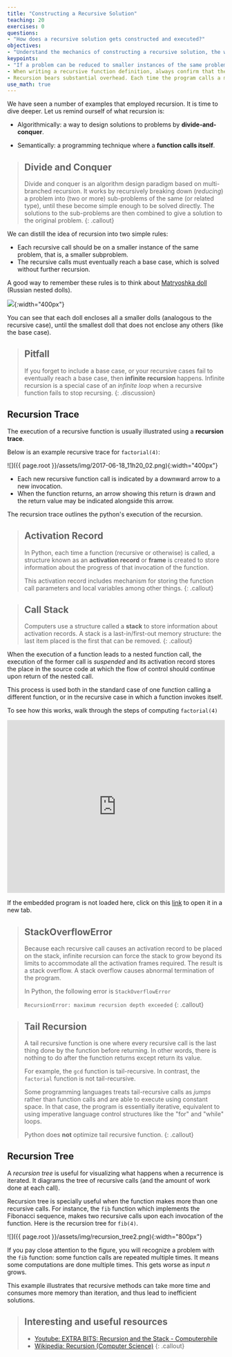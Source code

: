 ```yaml
---
title: "Constructing a Recursive Solution"
teaching: 20
exercises: 0
questions:
- "How does a recursive solution gets constructed and executed?"
objectives:
- "Understand the mechanics of constructing a recursive solution, the way it is handled by the computer, in partiular the memory overhead."
keypoints:
- "If a problem can be reduced to smaller instances of the same problem, then a recursive solution is a natural way to solve it."
- When writing a recursive function definition, always confirm that the function will not produce infinite recursion.
- Recursion bears substantial overhead. Each time the program calls a method, the system creates an activation frame and places it on the _stack_. This can consume considerable memory and requires extra time to manage the memory.
use_math: true
---
```


We have seen a number of examples that employed recursion. It is time to dive deeper. 
Let us remind ourself of what recursion is:

* Algorithmically: a way to design solutions to problems by __divide-and-conquer__.

* Semantically: a programming technique where a __function calls itself__.

> ## Divide and Conquer
> Divide and conquer is an algorithm design paradigm based on multi-branched recursion. 
> It works by recursively breaking down (_reducing_) a problem into (two or more)
> sub-problems of the same (or related type), until these become simple enough 
> to be solved directly. 
> The solutions to the sub-problems are then combined to give a solution to 
> the original problem.
{: .callout}

We can distill the idea of recursion into two simple rules:
* Each recursive call should be on a smaller instance of the same problem, 
that is, a smaller subproblem.
* The recursive calls must eventually reach a base case, 
which is solved without further recursion.

A good way to remember these rules is to think about 
[Matryoshka doll](https://en.wikipedia.org/wiki/Matryoshka_doll) 
(Russian nested dolls).

![](https://giffysnap.com/thewonderforest/wp-content/uploads/2014/08/PZYvwLxOTbX.gif){:width="400px"}

You can see that each doll encloses all a smaller dolls 
(analogous to the recursive case), until the smallest doll that does 
not enclose any others (like the base case).

> ## Pitfall
> If you forget to include a base case, or your recursive cases fail to eventually 
> reach a base case, then 
> __infinite recursion__ happens. 
> Infinite recursion  is a special case of an _infinite loop_ 
> when a recursive function fails to stop recursing.
{: .discussion}

## Recursion Trace

The execution of a recursive function is usually illustrated using a __recursion trace__. 

Below is an example recursive trace for `factorial(4)`:

![]({{ page.root }}/assets/img/2017-06-18_11h20_02.png){:width="400px"}

* Each new recursive function call is indicated by a downward arrow to a new invocation. 
* When the function returns, an arrow showing this return is drawn and the return value may be indicated alongside this arrow. 

The recursion trace outlines the python's execution of the recursion. 

> ## Activation Record
> In Python, each time a function (recursive or otherwise) is called, a structure known as an **activation record** or **frame** is created 
to store information about the progress of that invocation of the function. 
>
> This activation record includes mechanism for storing the function call parameters and local variables among other things.
{: .callout}

> ## Call Stack
> Computers use a structure called a __stack__ to store information about activation records.
> A stack is a last-in/first-out memory structure: 
> the last item placed is the first that can be removed.
{: .callout}

When the execution of a function leads to a nested function call, 
the execution of the former call is _suspended_ and 
its activation record stores the place in the source code at 
which the flow of control should continue upon return of the nested
call. 

This process is used both in the standard case of one function calling a 
different function, or in the recursive case in which a function invokes itself.

To see how this works, walk through the steps of computing `factorial(4)`

<iframe
	align="middle"
	width="100%"
	height="400"
	src="https://pythontutor.com/iframe-embed.html#code=def%20factorial%28n%29%3A%0A%20%20%20%20if%20n%20%3D%3D%200%3A%20%20%20%23%20base%20case%0A%20%20%20%20%20%20%20%20return%201%0A%20%20%20%20else%3A%20%20%20%20%20%20%20%20%23%20recursive%20case%0A%20%20%20%20%20%20%20%20return%20n%20%2A%20factorial%28n%20-%201%29%20%20%0A%0Aprint%28factorial%284%29%29&origin=opt-frontend.js&cumulative=false&heapPrimitives=false&textReferences=false&py=3&rawInputLstJSON=%5B%5D&curInstr=0&codeDivWidth=350&codeDivHeight=400"
	frameborder="0"
	allowfullscreen
></iframe>

If the embedded program is not loaded here, click on this [link](src="https://pythontutor.com/iframe-embed.html#code=def%20factorial%28n%29%3A%0A%20%20%20%20if%20n%20%3D%3D%200%3A%20%20%20%23%20base%20case%0A%20%20%20%20%20%20%20%20return%201%0A%20%20%20%20else%3A%20%20%20%20%20%20%20%20%23%20recursive%20case%0A%20%20%20%20%20%20%20%20return%20n%20%2A%20factorial%28n%20-%201%29%20%20%0A%0Aprint%28factorial%284%29%29&origin=opt-frontend.js&cumulative=false&heapPrimitives=false&textReferences=false&py=3&rawInputLstJSON=%5B%5D&curInstr=0&codeDivWidth=350&codeDivHeight=400") 
to open it in a new tab.
 

> ## StackOverflowError
> Because each recursive call causes an activation record to be placed on the stack,
> infinite recursion can force the stack to grow beyond its limits to 
> accommodate all the activation frames required.
> The result is a stack overflow.
> A stack overflow causes abnormal termination of the program.
>
> In Python, the following error is `StackOverflowError`
>
> `RecursionError: maximum recursion depth exceeded`
{: .callout}


> ## Tail Recursion
> A tail recursive function is one where every recursive call is the 
> last thing done by the function before returning.
> In other words, there is nothing to do after the function returns 
> except return its value.
>
> For example, the `gcd` function is tail-recursive. 
> In contrast, the `factorial` function is not tail-recursive.
>
> Some programming languages treats tail-recursive calls as _jumps_ rather than 
> function calls and are able to execute using constant space. 
> In that case, the program is essentially iterative, 
> equivalent to using imperative language control structures like the "for" 
> and "while" loops.
>
> Python does __not__ optimize tail recursive function.
{: .callout}

## Recursion Tree
A _recursion tree_ is useful for visualizing what happens when a recurrence is iterated. 
It diagrams the tree of recursive calls (and the amount of work done at each call).

Recursion tree is specially useful when the function makes more than one recursive calls. 
For instance, the `fib` function which implements the Fibonacci sequence, makes two recursive calls 
upon each invocation of the function. Here is the recursion tree for `fib(4)`.

![]({{ page.root }}/assets/img/recursion_tree2.png){:width="800px"}

If you pay close attention to the figure, you will recognize a problem with the 
`fib` function: some function calls are repeated multiple times. 
It means some computations are done multiple times. This gets worse as input $n$ grows.

This example illustrates that recursive methods can take more time and consumes 
more memory than iteration, and thus lead to inefficient solutions. 

> ## Interesting and useful resources
> * [Youtube: EXTRA BITS: Recursion and the Stack - Computerphile](https://youtu.be/0pncNKHj-Sc)
> * [Wikipedia: Recursion (Computer Science)](https://en.wikipedia.org/wiki/Recursion_(computer_science))
{: .callout}